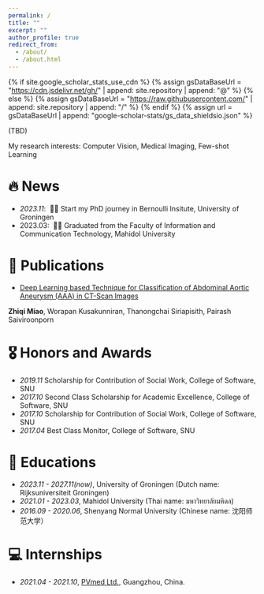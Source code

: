 ```yaml
---
permalink: /
title: ""
excerpt: ""
author_profile: true
redirect_from: 
  - /about/
  - /about.html
---
```


{% if site.google_scholar_stats_use_cdn %}
{% assign gsDataBaseUrl = "https://cdn.jsdelivr.net/gh/" | append: site.repository | append: "@" %}
{% else %}
{% assign gsDataBaseUrl = "https://raw.githubusercontent.com/" | append: site.repository | append: "/" %}
{% endif %}
{% assign url = gsDataBaseUrl | append: "google-scholar-stats/gs_data_shieldsio.json" %}

<span class='anchor' id='about-me'></span>

(TBD)

My research interests: Computer Vision, Medical Imaging, Few-shot Learning


# 🔥 News
- *2023.11*: &nbsp;🎉🎉 Start my PhD journey in Bernoulli Insitute, University of Groningen
- 2023.03: &nbsp;🎉🎉 Graduated from the Faculty of Information and Communication Technology, Mahidol University 



# 📝 Publications 

- [Deep Learning based Technique for Classification of Abdominal Aortic Aneurysm (AAA) in CT-Scan Images]([https://openaccess.thecvf.com/content_cvpr_2016/papers/He_Deep_Residual_Learning_CVPR_2016_paper.pdf](https://ieeexplore.ieee.org/document/9977972))

**Zhiqi Miao**, Worapan Kusakunniran, Thanongchai Siriapisith, Pairash Saiviroonporn



# 🎖 Honors and Awards
- *2019.11*  Scholarship for Contribution of Social Work, College of Software, SNU
- *2017.10*  Second Class Scholarship for Academic Excellence, College of Software, SNU
- *2017.10*  Scholarship for Contribution of Social Work, College of Software, SNU
- *2017.04*  Best Class Monitor, College of Software, SNU

  

# 📖 Educations
- *2023.11 - 2027.11(now)*, University of Groningen (Dutch name: Rijksuniversiteit Groningen)
- *2021.01 - 2023.03*, Mahidol University (Thai name: มหาวิทยาลัยมหิดล)
- *2016.09 - 2020.06*, Shenyang Normal University (Chinese name: 沈阳师范大学）



# 💻 Internships
- *2021.04 - 2021.10*, [PVmed Ltd.]([https://github.com/](https://www.pvmedtech.com/en/)), Guangzhou, China.
